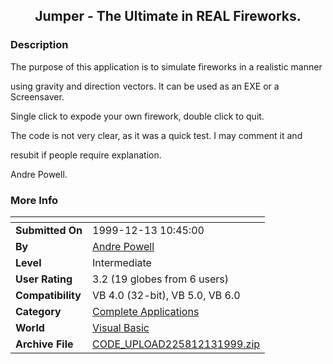 ﻿<div align="center">

## Jumper \- The Ultimate in REAL Fireworks\.


</div>

### Description

The purpose of this application is to simulate fireworks in a realistic manner

using gravity and direction vectors. It can be used as an EXE or a Screensaver.

Single click to expode your own firework, double click to quit.

The code is not very clear, as it was a quick test. I may comment it and

resubit if people require explanation.

Andre Powell.
 
### More Info
 


<span>             |<span>
---                |---
**Submitted On**   |1999-12-13 10:45:00
**By**             |[Andre Powell](https://github.com/Planet-Source-Code/PSCIndex/blob/master/ByAuthor/andre-powell.md)
**Level**          |Intermediate
**User Rating**    |3.2 (19 globes from 6 users)
**Compatibility**  |VB 4\.0 \(32\-bit\), VB 5\.0, VB 6\.0
**Category**       |[Complete Applications](https://github.com/Planet-Source-Code/PSCIndex/blob/master/ByCategory/complete-applications__1-27.md)
**World**          |[Visual Basic](https://github.com/Planet-Source-Code/PSCIndex/blob/master/ByWorld/visual-basic.md)
**Archive File**   |[CODE\_UPLOAD225812131999\.zip](https://github.com/Planet-Source-Code/andre-powell-jumper-the-ultimate-in-real-fireworks__1-4881/archive/master.zip)








